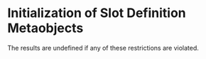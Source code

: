 Initialization of Slot Definition Metaobjects
=============================================

The results are undefined if any of these restrictions are violated.
